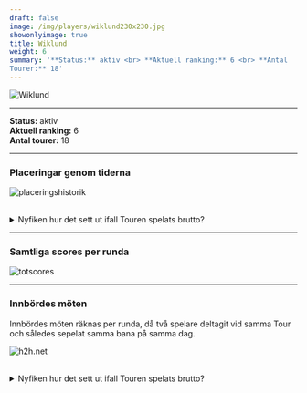 ```yaml
---  
draft: false  
image: /img/players/wiklund230x230.jpg  
showonlyimage: true  
title: Wiklund  
weight: 6  
summary: '**Status:** aktiv <br> **Aktuell ranking:** 6 <br> **Antal
Tourer:** 18'  
---
```


![Wiklund](/img/players/wiklund230x230.jpg)

------------------------------------------------------------------------

**Status:** aktiv  
**Aktuell ranking:** 6  
**Antal tourer:** 18

------------------------------------------------------------------------

### Placeringar genom tiderna

![placeringshistorik](/playerstats/Wiklund.placing.net.png) <br><br>
<details> <summary>Nyfiken hur det sett ut ifall Touren spelats
brutto?</summary> <p>

![placeringshistorik](/playerstats/Wiklund.placing.gross.png) </p>
</details>

------------------------------------------------------------------------

### Samtliga scores per runda

![totscores](/playerstats/Wiklund.totscores.png)

------------------------------------------------------------------------

### Innbördes möten

Innbördes möten räknas per runda, då två spelare deltagit vid samma Tour
och således sepelat samma bana på samma dag.

![h2h.net](/playerstats/Wiklund.h2h.net.png) <br><br> <details>
<summary>Nyfiken hur det sett ut ifall Touren spelats brutto?</summary>
<p>

![h2h.gross](/playerstats/Wiklund.h2h.gross.png) </p> </details>
